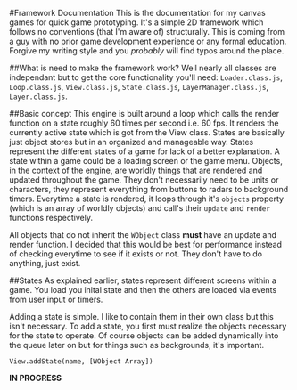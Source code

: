 #Framework Documentation
This is the documentation for my canvas games for quick game prototyping. It's a simple 2D framework which follows no conventions (that I'm aware of) structurally. This is coming from a guy with no prior game development experience or any formal education. Forgive my writing style and you *probably* will find typos around the place.

##What is need to make the framework work?
Well nearly all classes are independant but to get the core functionality you'll need: `Loader.class.js`, `Loop.class.js`, `View.class.js`, `State.class.js`, `LayerManager.class.js`, `Layer.class.js`.


##Basic concept
This engine is built around a loop which calls the render function on a state roughly 60 times per second i.e. 60 fps. It renders the currently active state which is got from the View class. States are basically just object stores but in an organized and manageable way. States represent the different states of a game for lack of a better explanation. A state within a game could be a loading screen or the game menu. Objects, in the context of the engine, are worldly things that are rendered and updated throughout the game. They don't necessarily need to be units or characters, they represent everything from buttons to radars to background timers. Everytime a state is rendered, it loops through it's `objects` property (which is an array of worldly objects) and call's their `update` and `render` functions respectively. 

All objects that do not inherit the `WObject` class **must** have an update and render function. I decided that this would be best for performance instead of checking everytime to see if it exists or not. They don't have to do anything, just exist.

##States
As explained earlier, states represent different screens within a game. You load you inital state and then the others are loaded  via events from user input or timers.

Adding a state is simple. I like to contain them in their own class but this isn't necessary. To add a state, you first must realize the objects necessary for the state to operate. Of course objects can be added dynamically into the queue later on but for things such as backgrounds, it's important.

	View.addState(name, [WObject Array])

**IN PROGRESS**

